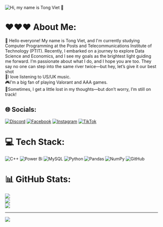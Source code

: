 ![Hi, my name is Tong Viet 👋](https://images-wixmp-ed30a86b8c4ca887773594c2.wixmp.com/f/47bdcfb1-9769-40b7-9577-156fb7e87e98/ddv92p4-0827de20-0a6a-4bb4-af4f-637565b0da28.png/v1/fill/w_1073,h_744,q_70,strp/study_girl_takes_a_break__by_chasingartwork_ddv92p4-pre.jpg?token=eyJ0eXAiOiJKV1QiLCJhbGciOiJIUzI1NiJ9.eyJzdWIiOiJ1cm46YXBwOjdlMGQxODg5ODIyNjQzNzNhNWYwZDQxNWVhMGQyNmUwIiwiaXNzIjoidXJuOmFwcDo3ZTBkMTg4OTgyMjY0MzczYTVmMGQ0MTVlYTBkMjZlMCIsIm9iaiI6W1t7ImhlaWdodCI6Ijw9ODg4IiwicGF0aCI6IlwvZlwvNDdiZGNmYjEtOTc2OS00MGI3LTk1NzctMTU2ZmI3ZTg3ZTk4XC9kZHY5MnA0LTA4MjdkZTIwLTBhNmEtNGJiNC1hZjRmLTYzNzU2NWIwZGEyOC5wbmciLCJ3aWR0aCI6Ijw9MTI4MCJ9XV0sImF1ZCI6WyJ1cm46c2VydmljZTppbWFnZS5vcGVyYXRpb25zIl19.FxmDYByMmy2f9MQl584pUw7wGG_Cz4ph_4C-X3Ju_qA)
# ❤️❤️❤️ About Me:
🌟 Hello everyone! My name is Tong Viet, and I'm currently studying Computer Programming at the Posts and Telecommunications Institute of Technology (PTIT). Recently, I embarked on a journey to explore Data Science and Economics, and I see my goals as the brightest light guiding me forward. I’m passionate about what I do, and I hope you are too. They say no one can step into the same river twice—but hey, let’s give it our best shot<br>🎵I love listening to US/UK music. <br>🎮I’m a big fan of playing Valorant and AAA games. <br>💭Sometimes, I get a little lost in my thoughts—but don’t worry, I’m still on track!


## 🌐 Socials:
[![Discord](https://img.shields.io/badge/Discord-%237289DA.svg?logo=discord&logoColor=white)](https://discord.gg/viet#0093) [![Facebook](https://img.shields.io/badge/Facebook-%231877F2.svg?logo=Facebook&logoColor=white)](https://facebook.com/viet.tong.9210256) [![Instagram](https://img.shields.io/badge/Instagram-%23E4405F.svg?logo=Instagram&logoColor=white)](https://instagram.com/viet.tong.9210256) [![TikTok](https://img.shields.io/badge/TikTok-%23000000.svg?logo=TikTok&logoColor=white)](https://tiktok.com/@tongviet06) 

# 💻 Tech Stack:
![C++](https://img.shields.io/badge/c++-%2300599C.svg?style=for-the-badge&logo=c%2B%2B&logoColor=white) ![Power Bi](https://img.shields.io/badge/power_bi-F2C811?style=for-the-badge&logo=powerbi&logoColor=black) ![MySQL](https://img.shields.io/badge/mysql-4479A1.svg?style=for-the-badge&logo=mysql&logoColor=white) ![Python](https://img.shields.io/badge/python-3670A0?style=for-the-badge&logo=python&logoColor=ffdd54) ![Pandas](https://img.shields.io/badge/pandas-%23150458.svg?style=for-the-badge&logo=pandas&logoColor=white) ![NumPy](https://img.shields.io/badge/numpy-%23013243.svg?style=for-the-badge&logo=numpy&logoColor=white) ![GitHub](https://img.shields.io/badge/github-%23121011.svg?style=for-the-badge&logo=github&logoColor=white)
# 📊 GitHub Stats:
![](https://github-readme-stats.vercel.app/api?username=tongviet-hub&theme=dark&hide_border=false&include_all_commits=false&count_private=false)<br/>
![](https://nirzak-streak-stats.vercel.app/?user=tongviet-hub&theme=dark&hide_border=false)<br/>
![](https://github-readme-stats.vercel.app/api/top-langs/?username=tongviet-hub&theme=dark&hide_border=false&include_all_commits=false&count_private=false&layout=compact)

---
[![](https://visitcount.itsvg.in/api?id=tongviet-hub&icon=0&color=0)](https://visitcount.itsvg.in)

<!-- Proudly created with GPRM ( https://gprm.itsvg.in ) -->
